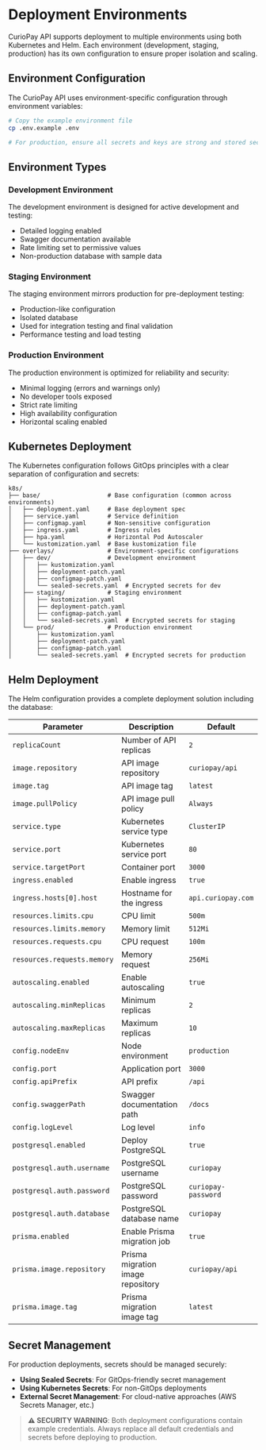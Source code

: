 # Deployment Environments

CurioPay API supports deployment to multiple environments using both Kubernetes and Helm. Each environment (development, staging, production) has its own configuration to ensure proper isolation and scaling.

## Environment Configuration

The CurioPay API uses environment-specific configuration through environment variables:

```bash
# Copy the example environment file
cp .env.example .env

# For production, ensure all secrets and keys are strong and stored securely
```

## Environment Types

### Development Environment

The development environment is designed for active development and testing:

- Detailed logging enabled
- Swagger documentation available
- Rate limiting set to permissive values
- Non-production database with sample data

### Staging Environment

The staging environment mirrors production for pre-deployment testing:

- Production-like configuration
- Isolated database
- Used for integration testing and final validation
- Performance testing and load testing

### Production Environment

The production environment is optimized for reliability and security:

- Minimal logging (errors and warnings only)
- No developer tools exposed
- Strict rate limiting
- High availability configuration
- Horizontal scaling enabled

## Kubernetes Deployment

The Kubernetes configuration follows GitOps principles with a clear separation of configuration and secrets:

```
k8s/
├── base/                   # Base configuration (common across environments)
│   ├── deployment.yaml     # Base deployment spec
│   ├── service.yaml        # Service definition
│   ├── configmap.yaml      # Non-sensitive configuration
│   ├── ingress.yaml        # Ingress rules
│   ├── hpa.yaml            # Horizontal Pod Autoscaler
│   └── kustomization.yaml  # Base kustomization file
├── overlays/               # Environment-specific configurations
│   ├── dev/                # Development environment
│   │   ├── kustomization.yaml
│   │   ├── deployment-patch.yaml
│   │   ├── configmap-patch.yaml
│   │   └── sealed-secrets.yaml  # Encrypted secrets for dev
│   ├── staging/            # Staging environment
│   │   ├── kustomization.yaml
│   │   ├── deployment-patch.yaml
│   │   ├── configmap-patch.yaml
│   │   └── sealed-secrets.yaml  # Encrypted secrets for staging
│   └── prod/               # Production environment
│       ├── kustomization.yaml
│       ├── deployment-patch.yaml
│       ├── configmap-patch.yaml
│       └── sealed-secrets.yaml  # Encrypted secrets for production
```

## Helm Deployment

The Helm configuration provides a complete deployment solution including the database:

| Parameter                   | Description                       | Default             |
| --------------------------- | --------------------------------- | ------------------- |
| `replicaCount`              | Number of API replicas            | `2`                 |
| `image.repository`          | API image repository              | `curiopay/api`      |
| `image.tag`                 | API image tag                     | `latest`            |
| `image.pullPolicy`          | API image pull policy             | `Always`            |
| `service.type`              | Kubernetes service type           | `ClusterIP`         |
| `service.port`              | Kubernetes service port           | `80`                |
| `service.targetPort`        | Container port                    | `3000`              |
| `ingress.enabled`           | Enable ingress                    | `true`              |
| `ingress.hosts[0].host`     | Hostname for the ingress          | `api.curiopay.com`  |
| `resources.limits.cpu`      | CPU limit                         | `500m`              |
| `resources.limits.memory`   | Memory limit                      | `512Mi`             |
| `resources.requests.cpu`    | CPU request                       | `100m`              |
| `resources.requests.memory` | Memory request                    | `256Mi`             |
| `autoscaling.enabled`       | Enable autoscaling                | `true`              |
| `autoscaling.minReplicas`   | Minimum replicas                  | `2`                 |
| `autoscaling.maxReplicas`   | Maximum replicas                  | `10`                |
| `config.nodeEnv`            | Node environment                  | `production`        |
| `config.port`               | Application port                  | `3000`              |
| `config.apiPrefix`          | API prefix                        | `/api`              |
| `config.swaggerPath`        | Swagger documentation path        | `/docs`             |
| `config.logLevel`           | Log level                         | `info`              |
| `postgresql.enabled`        | Deploy PostgreSQL                 | `true`              |
| `postgresql.auth.username`  | PostgreSQL username               | `curiopay`          |
| `postgresql.auth.password`  | PostgreSQL password               | `curiopay-password` |
| `postgresql.auth.database`  | PostgreSQL database name          | `curiopay`          |
| `prisma.enabled`            | Enable Prisma migration job       | `true`              |
| `prisma.image.repository`   | Prisma migration image repository | `curiopay/api`      |
| `prisma.image.tag`          | Prisma migration image tag        | `latest`            |

## Secret Management

For production deployments, secrets should be managed securely:

- **Using Sealed Secrets**: For GitOps-friendly secret management
- **Using Kubernetes Secrets**: For non-GitOps deployments
- **External Secret Management**: For cloud-native approaches (AWS Secrets Manager, etc.)

> **⚠️ SECURITY WARNING**: Both deployment configurations contain example credentials. Always replace all default credentials and secrets before deploying to production.
